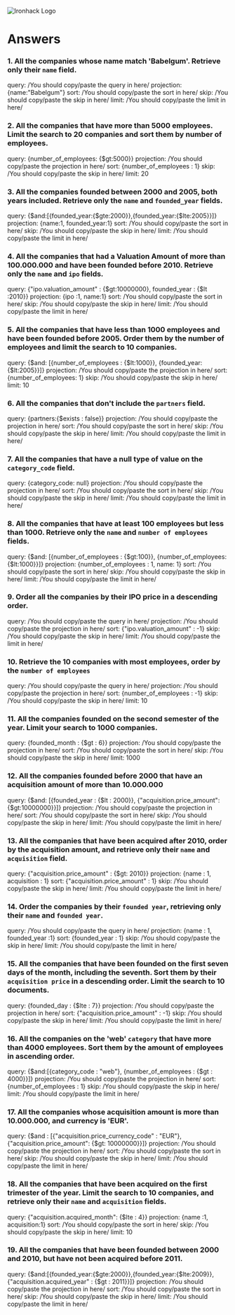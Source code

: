 ![Ironhack Logo](https://i.imgur.com/1QgrNNw.png)

# Answers

### 1. All the companies whose name match 'Babelgum'. Retrieve only their `name` field.
query: /You should copy/paste the query in here/
projection: {name:"Babelgum"}
sort: /You should copy/paste the sort in here/
skip: /You should copy/paste the skip in here/
limit: /You should copy/paste the limit in here/

### 2. All the companies that have more than 5000 employees. Limit the search to 20 companies and sort them by **number of employees**.
query:  {number_of_employees: {$gt:5000}}
projection: /You should copy/paste the projection in here/
sort: {number_of_employees : 1}
skip: /You should copy/paste the skip in here/
limit: 20

### 3. All the companies founded between 2000 and 2005, both years included. Retrieve only the `name` and `founded_year` fields.
query: {$and:[{founded_year:{$gte:2000}},{founded_year:{$lte:2005}}]}
projection: {name:1, founded_year:1}
sort: /You should copy/paste the sort in here/
skip: /You should copy/paste the skip in here/
limit: /You should copy/paste the limit in here/

<!-- Your Code Goes Here -->

### 4. All the companies that had a Valuation Amount of more than 100.000.000 and have been founded before 2010. Retrieve only the `name` and `ipo` fields.

query: {"ipo.valuation_amount" : {$gt:10000000}, founded_year : {$lt :2010}}
projection: {ipo :1, name:1}
sort: /You should copy/paste the sort in here/
skip: /You should copy/paste the skip in here/
limit: /You should copy/paste the limit in here/
<!-- Your Code Goes Here -->

### 5. All the companies that have less than 1000 employees and have been founded before 2005. Order them by the number of employees and limit the search to 10 companies.
query: {$and: [{number_of_employees : {$lt:1000}}, {founded_year:{$lt:2005}}]}
projection: /You should copy/paste the projection in here/
sort: {number_of_employees: 1}
skip: /You should copy/paste the skip in here/
limit: 10
<!-- Your Code Goes Here -->

### 6. All the companies that don't include the `partners` field.
query: {partners:{$exists : false}}
projection: /You should copy/paste the projection in here/
sort: /You should copy/paste the sort in here/
skip: /You should copy/paste the skip in here/
limit: /You should copy/paste the limit in here/
<!-- Your Code Goes Here -->

### 7. All the companies that have a null type of value on the `category_code` field.
query: {category_code: null}
projection: /You should copy/paste the projection in here/
sort: /You should copy/paste the sort in here/
skip: /You should copy/paste the skip in here/
limit: /You should copy/paste the limit in here/
<!-- Your Code Goes Here -->

### 8. All the companies that have at least 100 employees but less than 1000. Retrieve only the `name` and `number of employees` fields.
query: {$and: [{number_of_employees : {$gt:100}}, {number_of_employees:{$lt:1000}}]}
projection: {number_of_employees : 1, name: 1} 
sort: /You should copy/paste the sort in here/
skip: /You should copy/paste the skip in here/
limit: /You should copy/paste the limit in here/
<!-- Your Code Goes Here -->

### 9. Order all the companies by their IPO price in a descending order.
query: /You should copy/paste the query in here/
projection: /You should copy/paste the projection in here/
sort: {"ipo.valuation_amount" : -1}
skip: /You should copy/paste the skip in here/
limit: /You should copy/paste the limit in here/
<!-- Your Code Goes Here -->

### 10. Retrieve the 10 companies with most employees, order by the `number of employees`
query: /You should copy/paste the query in here/
projection: /You should copy/paste the projection in here/
sort: {number_of_employees : -1}
skip: /You should copy/paste the skip in here/
limit: 10
<!-- Your Code Goes Here -->

### 11. All the companies founded on the second semester of the year. Limit your search to 1000 companies.
query: {founded_month : {$gt : 6}}
projection: /You should copy/paste the projection in here/
sort: /You should copy/paste the sort in here/
skip: /You should copy/paste the skip in here/
limit: 1000
<!-- Your Code Goes Here -->

### 12. All the companies founded before 2000 that have an acquisition amount of more than 10.000.000
query: {$and: [{founded_year : {$lt : 2000}}, {"acquisition.price_amount": {$gt:10000000}}]}
projection: /You should copy/paste the projection in here/
sort: /You should copy/paste the sort in here/
skip: /You should copy/paste the skip in here/
limit: /You should copy/paste the limit in here/
<!-- Your Code Goes Here -->

### 13. All the companies that have been acquired after 2010, order by the acquisition amount, and retrieve only their `name` and `acquisition` field.
query: {"acquisition.price_amount" : {$gt: 2010}}
projection: {name : 1, acquisition : 1}
sort: {"acquisition.price_amount" : 1}
skip: /You should copy/paste the skip in here/
limit: /You should copy/paste the limit in here/
<!-- Your Code Goes Here -->

### 14. Order the companies by their `founded year`, retrieving only their `name` and `founded year`.
query: /You should copy/paste the query in here/
projection: {name : 1, founded_year :1}
sort: {founded_year : 1}
skip: /You should copy/paste the skip in here/
limit: /You should copy/paste the limit in here/
<!-- Your Code Goes Here -->

### 15. All the companies that have been founded on the first seven days of the month, including the seventh. Sort them by their `acquisition price` in a descending order. Limit the search to 10 documents.
query: {founded_day : {$lte : 7}}
projection: /You should copy/paste the projection in here/
sort: {"acquisition.price_amount" : -1}
skip: /You should copy/paste the skip in here/
limit: /You should copy/paste the limit in here/
<!-- Your Code Goes Here -->

### 16. All the companies on the 'web' `category` that have more than 4000 employees. Sort them by the amount of employees in ascending order.
query: {$and:[{category_code : "web"}, {number_of_employees : {$gt : 4000}}]}
projection: /You should copy/paste the projection in here/
sort: {number_of_employees : 1}
skip: /You should copy/paste the skip in here/
limit: /You should copy/paste the limit in here/
<!-- Your Code Goes Here -->

### 17. All the companies whose acquisition amount is more than 10.000.000, and currency is 'EUR'.
query: {$and : [{"acquisition.price_currency_code" : "EUR"}, {"acquisition.price_amount": {$gt: 10000000}}]}
projection: /You should copy/paste the projection in here/
sort: /You should copy/paste the sort in here/
skip: /You should copy/paste the skip in here/
limit: /You should copy/paste the limit in here/
<!-- Your Code Goes Here -->

### 18. All the companies that have been acquired on the first trimester of the year. Limit the search to 10 companies, and retrieve only their `name` and `acquisition` fields.
query: {"acquisition.acquired_month": {$lte : 4}}
projection: {name :1, acquisition:1}
sort: /You should copy/paste the sort in here/
skip: /You should copy/paste the skip in here/
limit: 10
<!-- Your Code Goes Here -->

### 19. All the companies that have been founded between 2000 and 2010, but have not been acquired before 2011.
query: {$and:[{founded_year:{$gte:2000}},{founded_year:{$lte:2009}}, {"acquisition.acquired_year" : {$gt : 2011}}]}
projection: /You should copy/paste the projection in here/
sort: /You should copy/paste the sort in here/
skip: /You should copy/paste the skip in here/
limit: /You should copy/paste the limit in here/
<!-- Your Code Goes Here -->
